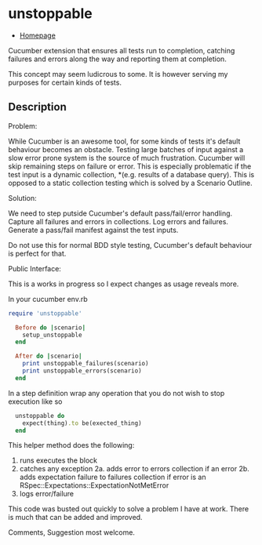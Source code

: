 unstoppable
===========

* [Homepage](https://rubygems.org/gems/unstoppable)

Cucumber extension that ensures all tests run to completion, catching failures and errors along the way and reporting them at completion.

This concept may seem ludicrous to some. It is however serving my purposes for certain kinds of tests.

## Description
Problem:
  
  While Cucumber is an awesome tool, for some kinds of tests it's default behaviour becomes an obstacle.
  Testing large batches of input against a slow error prone system is the source of much frustration.
  Cucumber will skip remaining steps on failure or error. This is especially problematic if the test input is 
  a dynamic collection, *(e.g. results of a database query). 
  This is opposed to a static collection testing which is solved by a Scenario Outline.
  
Solution:
  
  We need to step putside Cucumber's default pass/fail/error handling.
  Capture all failures and errors in collections.
  Log errors and failures.
  Generate a pass/fail manifest against the test inputs.
  
  Do not use this for normal BDD style testing, Cucumber's default behaviour is perfect for that. 
  
Public Interface:

 This is a works in progress so I expect changes as usage reveals more.

  In your cucumber env.rb
  
```ruby 
require 'unstoppable'

  Before do |scenario|
    setup_unstoppable
  end

  After do |scenario|
    print unstoppable_failures(scenario)
    print unstoppable_errors(scenario)
  end
```
  
In a step definition  wrap any operation that you do not wish to stop execution like so
```ruby 
  unstoppable do
    expect(thing).to be(exected_thing)
  end
```

This helper method does the following:
  1. runs executes the block
  2. catches any exception
    2a. adds error to errors collection if an error
    2b. adds expectation failure to failures collection if error is an RSpec::Expectations::ExpectationNotMetError
  3. logs error/failure

This code was busted out quickly to solve a problem I have at work. There is much that can be added and improved.

Comments, Suggestion most welcome.







  
  
  
  


